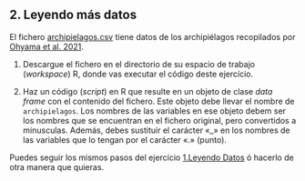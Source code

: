 
## 2. Leyendo más datos

El fichero [archipielagos.csv](http://notar.ib.usp.br/arquivo/52) tiene datos de los archipiélagos recopilados por [Ohyama et al. 2021](https://onlinelibrary.wiley.com/doi/10.1111/jbi.14149).

1. Descargue el fichero en el directorio de su espacio de trabajo (*workspace*) R, donde vas executar el código deste ejercício.

2. Haz un código (*script*) en R que resulte en un objeto de clase *data frame* con el contenido del fichero. Este objeto debe llevar el nombre de `archipielagos`. Los nombres de las variables en ese objeto debem ser los nombres que se encuentran en el fichero original, pero convertidos a minusculas. Además, debes sustituir el carácter «_» en los nombres de las variables que lo tengan por el carácter «.» (punto).

Puedes seguir los mismos pasos del ejercício [1.Leyendo Datos](http://notar.ib.usp.br/exercicio/128) ó hacerlo de otra manera que quieras. 
